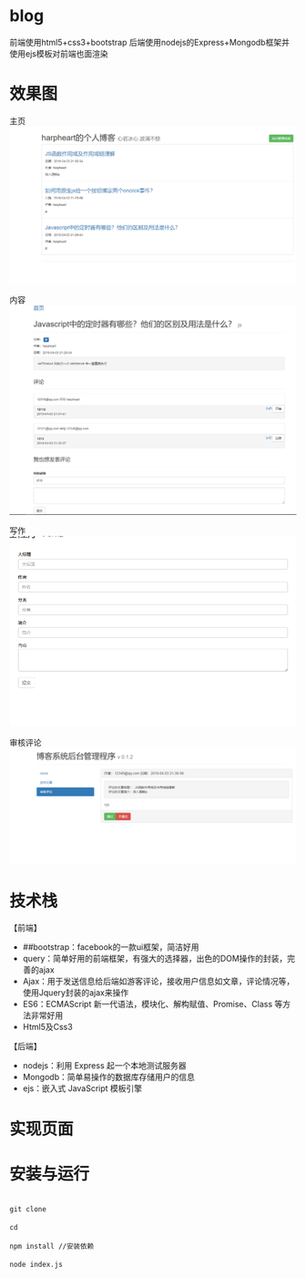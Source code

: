 # blog
前端使用html5+css3+bootstrap 后端使用nodejs的Express+Mongodb框架并使用ejs模板对前端也面渲染

# 效果图

主页
![image](https://github.com/harpheart/tu/blob/master/zy.png)

内容
![image](https://github.com/harpheart/tu/blob/master/nr.png)

写作
![image](https://github.com/harpheart/tu/blob/master/xwz.png)

审核评论
![image](https://github.com/harpheart/tu/blob/master/pl.png)

# 技术栈
【前端】
+ ##bootstrap：facebook的一款ui框架，简洁好用
+ query：简单好用的前端框架，有强大的选择器，出色的DOM操作的封装，完善的ajax
+ Ajax：用于发送信息给后端如游客评论，接收用户信息如文章，评论情况等，使用Jquery封装的ajax来操作
+ ES6：ECMAScript 新一代语法，模块化、解构赋值、Promise、Class 等方法非常好用
+ Html5及Css3

【后端】
+ nodejs：利用 Express 起一个本地测试服务器
+ Mongodb：简单易操作的数据库存储用户的信息
+ ejs：嵌入式 JavaScript 模板引擎
# 实现页面
# 安装与运行
<pre><code>
git clone 

cd 

npm install //安装依赖

node index.js
</pre></code>
